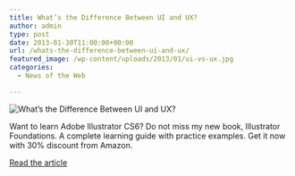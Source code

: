 ```yaml
---
title: What’s the Difference Between UI and UX?
author: admin
type: post
date: 2013-01-30T11:00:00+00:00
url: /whats-the-difference-between-ui-and-ux/
featured_image: /wp-content/uploads/2013/01/ui-vs-ux.jpg
categories:
  - News of the Web

---
```

<img src="https://i0.wp.com/graphicmania.net/wp-content/uploads/28012013/ui-vs-ux.jpg?w=700" alt="What’s the Difference Between UI and UX?" data-recalc-dims="1" />

Want to learn Adobe Illustrator CS6? Do not miss my new book, Illustrator Foundations. A complete learning guide with practice examples. Get it now with 30% discount from Amazon.

<a href="http://www.graphicmania.net/whats-the-difference-between-ui-and-ux/" title="What’s the Difference Between UI and UX?" target="_blank">Read the article</a>